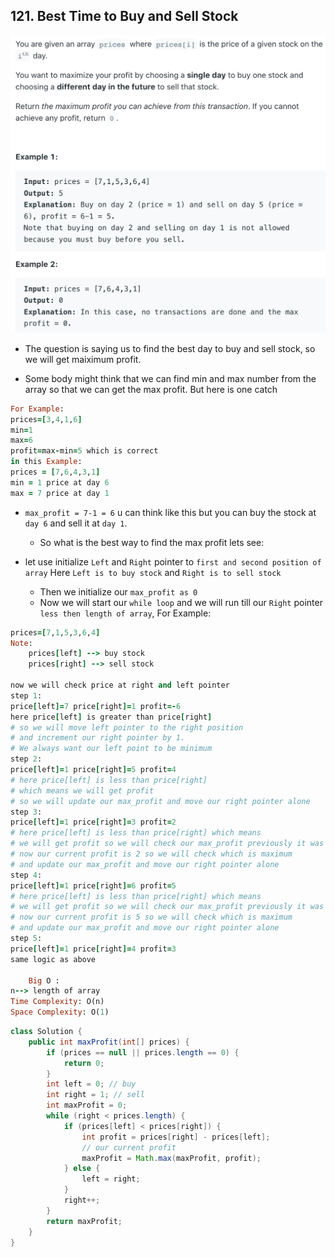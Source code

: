 ## 121. Best Time to Buy and Sell Stock
![](img/2022-05-03-14-03-49.png)

- The question is saying us to find the best day to buy and sell stock, 
  so we will get maiximum profit.

- Some body might think that we can find min and max number from the array 
  so that we can get the max profit. But here is one catch

```ruby
For Example:
prices=[3,4,1,6]
min=1
max=6
profit=max-min=5 which is correct 
in this Example:
prices = [7,6,4,3,1]
min = 1 price at day 6
max = 7 price at day 1
```

- `max_profit = 7-1 = 6` u can think like this but you can buy the stock at `day 6` 
  and sell it at `day 1`.
  - So what is the best way to  find the max profit lets see:

- let use initialize `Left` and `Right` pointer to 
  `first and second position of array` Here `Left is to buy stock` 
  and `Right is to sell stock`
  - Then we initialize our `max_profit as 0`
  - Now we will start our `while loop` and we will run till 
    our `Right` pointer `less then length of array`, For Example:

```ruby
prices=[7,1,5,3,6,4]
Note:
    prices[left] --> buy stock
    prices[right] --> sell stock

now we will check price at right and left pointer
step 1:
price[left]=7 price[right]=1 profit=-6
here price[left] is greater than price[right] 
# so we will move left pointer to the right position 
# and increment our right pointer by 1. 
# We always want our left point to be minimum
step 2:
price[left]=1 price[right]=5 profit=4
# here price[left] is less than price[right] 
# which means we will get profit 
# so we will update our max_profit and move our right pointer alone
step 3:
price[left]=1 price[right]=3 profit=2
# here price[left] is less than price[right] which means 
# we will get profit so we will check our max_profit previously it was 4 
# now our current profit is 2 so we will check which is maximum 
# and update our max_profit and move our right pointer alone
step 4:
price[left]=1 price[right]=6 profit=5
# here price[left] is less than price[right] which means 
# we will get profit so we will check our max_profit previously it was 4 
# now our current profit is 5 so we will check which is maximum 
# and update our max_profit and move our right pointer alone
step 5:
price[left]=1 price[right]=4 profit=3
same logic as above

	Big O :
n--> length of array
Time Complexity: O(n)
Space Complexity: O(1)
```

```java
class Solution {
    public int maxProfit(int[] prices) {
        if (prices == null || prices.length == 0) {
            return 0;
        }
        int left = 0; // buy 
        int right = 1; // sell
        int maxProfit = 0;
        while (right < prices.length) {
            if (prices[left] < prices[right]) {
                int profit = prices[right] - prices[left];
                // our current profit
                maxProfit = Math.max(maxProfit, profit);
            } else {
                left = right;
            }
            right++;
        }
        return maxProfit;
    }
}
```
